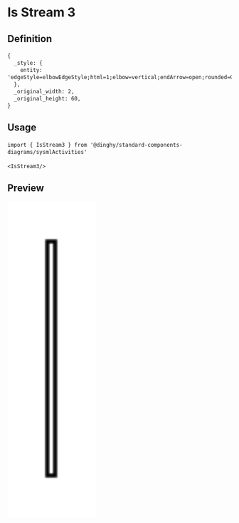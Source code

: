 # Is Stream 3

## Definition

```
{
  _style: { 
    entity: 'edgeStyle=elbowEdgeStyle;html=1;elbow=vertical;endArrow=open;rounded=0;entryX=0;entryY=0.5;endSize=12;',
  },
  _original_width: 2,
  _original_height: 60,
}
```

## Usage

```
import { IsStream3 } from '@dinghy/standard-components-diagrams/sysmlActivities'

<IsStream3/>
```

## Preview

<img src="./is-stream-3.png" width="200"/>
